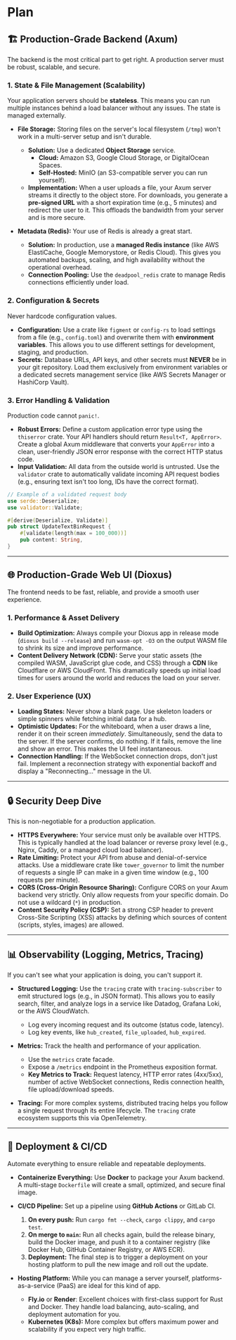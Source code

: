 # Plan

## 🏗️ Production-Grade Backend (Axum)

The backend is the most critical part to get right. A production server must be robust, scalable, and secure.

### 1\. State & File Management (Scalability)

Your application servers should be **stateless**. This means you can run multiple instances behind a load balancer without any issues. The state is managed externally.

  * **File Storage:** Storing files on the server's local filesystem (`/tmp`) won't work in a multi-server setup and isn't durable.

      * **Solution:** Use a dedicated **Object Storage** service.
          * **Cloud:** Amazon S3, Google Cloud Storage, or DigitalOcean Spaces.
          * **Self-Hosted:** MinIO (an S3-compatible server you can run yourself).
      * **Implementation:** When a user uploads a file, your Axum server streams it directly to the object store. For downloads, you generate a **pre-signed URL** with a short expiration time (e.g., 5 minutes) and redirect the user to it. This offloads the bandwidth from your server and is more secure.

  * **Metadata (Redis):** Your use of Redis is already a great start.

      * **Solution:** In production, use a **managed Redis instance** (like AWS ElastiCache, Google Memorystore, or Redis Cloud). This gives you automated backups, scaling, and high availability without the operational overhead.
      * **Connection Pooling:** Use the `deadpool_redis` crate to manage Redis connections efficiently under load.

### 2\. Configuration & Secrets

Never hardcode configuration values.

  * **Configuration:** Use a crate like `figment` or `config-rs` to load settings from a file (e.g., `config.toml`) and overwrite them with **environment variables**. This allows you to use different settings for development, staging, and production.
  * **Secrets:** Database URLs, API keys, and other secrets must **NEVER** be in your git repository. Load them exclusively from environment variables or a dedicated secrets management service (like AWS Secrets Manager or HashiCorp Vault).

### 3\. Error Handling & Validation

Production code cannot `panic!`.

  * **Robust Errors:** Define a custom application error type using the `thiserror` crate. Your API handlers should return `Result<T, AppError>`. Create a global Axum middleware that converts your `AppError` into a clean, user-friendly JSON error response with the correct HTTP status code.
  * **Input Validation:** All data from the outside world is untrusted. Use the `validator` crate to automatically validate incoming API request bodies (e.g., ensuring text isn't too long, IDs have the correct format).

<!-- end list -->

```rust
// Example of a validated request body
use serde::Deserialize;
use validator::Validate;

#[derive(Deserialize, Validate)]
pub struct UpdateTextBinRequest {
    #[validate(length(max = 100_000))]
    pub content: String,
}
```

-----

## 🌐 Production-Grade Web UI (Dioxus)

The frontend needs to be fast, reliable, and provide a smooth user experience.

### 1\. Performance & Asset Delivery

  * **Build Optimization:** Always compile your Dioxus app in release mode (`dioxus build --release`) and run `wasm-opt -O3` on the output WASM file to shrink its size and improve performance.
  * **Content Delivery Network (CDN):** Serve your static assets (the compiled WASM, JavaScript glue code, and CSS) through a **CDN** like Cloudflare or AWS CloudFront. This dramatically speeds up initial load times for users around the world and reduces the load on your server.

### 2\. User Experience (UX)

  * **Loading States:** Never show a blank page. Use skeleton loaders or simple spinners while fetching initial data for a hub.
  * **Optimistic Updates:** For the whiteboard, when a user draws a line, render it on their screen *immediately*. Simultaneously, send the data to the server. If the server confirms, do nothing. If it fails, remove the line and show an error. This makes the UI feel instantaneous.
  * **Connection Handling:** If the WebSocket connection drops, don't just fail. Implement a reconnection strategy with exponential backoff and display a "Reconnecting..." message in the UI.

-----

## 🔒 Security Deep Dive

This is non-negotiable for a production application.

  * **HTTPS Everywhere:** Your service must only be available over HTTPS. This is typically handled at the load balancer or reverse proxy level (e.g., Nginx, Caddy, or a managed cloud load balancer).
  * **Rate Limiting:** Protect your API from abuse and denial-of-service attacks. Use a middleware crate like `tower_governor` to limit the number of requests a single IP can make in a given time window (e.g., 100 requests per minute).
  * **CORS (Cross-Origin Resource Sharing):** Configure CORS on your Axum backend very strictly. Only allow requests from your specific domain. Do not use a wildcard (`*`) in production.
  * **Content Security Policy (CSP):** Set a strong CSP header to prevent Cross-Site Scripting (XSS) attacks by defining which sources of content (scripts, styles, images) are allowed.

-----

## 📊 Observability (Logging, Metrics, Tracing)

If you can't see what your application is doing, you can't support it.

  * **Structured Logging:** Use the `tracing` crate with `tracing-subscriber` to emit structured logs (e.g., in JSON format). This allows you to easily search, filter, and analyze logs in a service like Datadog, Grafana Loki, or the AWS CloudWatch.

      * Log every incoming request and its outcome (status code, latency).
      * Log key events, like `hub_created`, `file_uploaded`, `hub_expired`.

  * **Metrics:** Track the health and performance of your application.

      * Use the `metrics` crate facade.
      * Expose a `/metrics` endpoint in the Prometheus exposition format.
      * **Key Metrics to Track:** Request latency, HTTP error rates (4xx/5xx), number of active WebSocket connections, Redis connection health, file upload/download speeds.

  * **Tracing:** For more complex systems, distributed tracing helps you follow a single request through its entire lifecycle. The `tracing` crate ecosystem supports this via OpenTelemetry.

-----

## 🚀 Deployment & CI/CD

Automate everything to ensure reliable and repeatable deployments.

  * **Containerize Everything:** Use **Docker** to package your Axum backend. A multi-stage `Dockerfile` will create a small, optimized, and secure final image.

  * **CI/CD Pipeline:** Set up a pipeline using **GitHub Actions** or GitLab CI.

    1.  **On every push:** Run `cargo fmt --check`, `cargo clippy`, and `cargo test`.
    2.  **On merge to `main`:** Run all checks again, build the release binary, build the Docker image, and push it to a container registry (like Docker Hub, GitHub Container Registry, or AWS ECR).
    3.  **Deployment:** The final step is to trigger a deployment on your hosting platform to pull the new image and roll out the update.

  * **Hosting Platform:** While you can manage a server yourself, platforms-as-a-service (PaaS) are ideal for this kind of app.

      * **Fly.io** or **Render**: Excellent choices with first-class support for Rust and Docker. They handle load balancing, auto-scaling, and deployment automation for you.
      * **Kubernetes (K8s):** More complex but offers maximum power and scalability if you expect very high traffic.